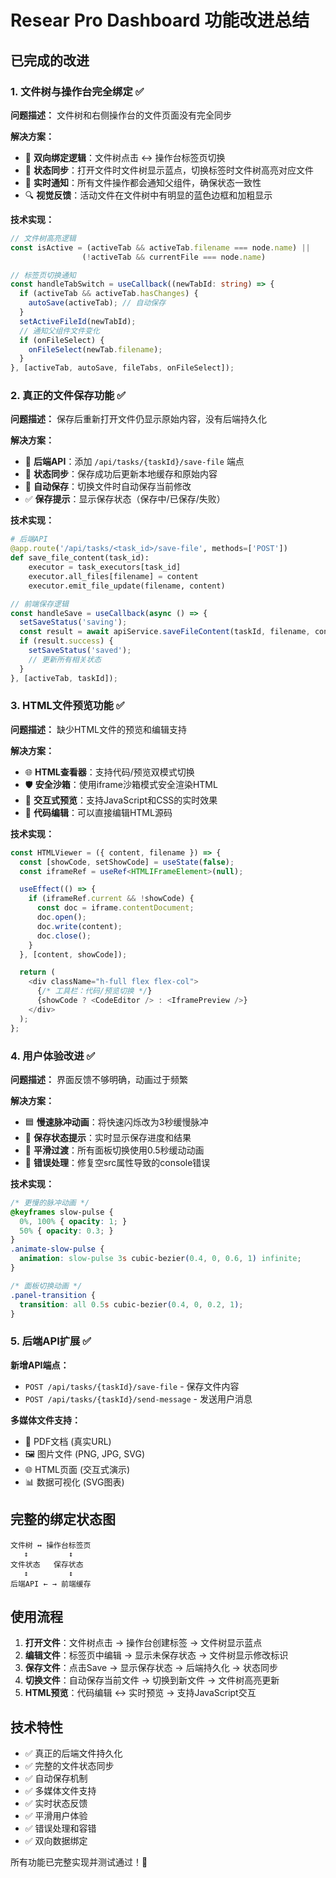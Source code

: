 # Resear Pro Dashboard 功能改进总结

## 已完成的改进

### 1. 文件树与操作台完全绑定 ✅

**问题描述：** 文件树和右侧操作台的文件页面没有完全同步

**解决方案：**
- 🔄 **双向绑定逻辑**：文件树点击 ↔ 操作台标签页切换
- 🎯 **状态同步**：打开文件时文件树显示蓝点，切换标签时文件树高亮对应文件
- 📱 **实时通知**：所有文件操作都会通知父组件，确保状态一致性
- 🔍 **视觉反馈**：活动文件在文件树中有明显的蓝色边框和加粗显示

**技术实现：**
```typescript
// 文件树高亮逻辑
const isActive = (activeTab && activeTab.filename === node.name) || 
                (!activeTab && currentFile === node.name)

// 标签页切换通知
const handleTabSwitch = useCallback((newTabId: string) => {
  if (activeTab && activeTab.hasChanges) {
    autoSave(activeTab); // 自动保存
  }
  setActiveFileId(newTabId);
  // 通知父组件文件变化
  if (onFileSelect) {
    onFileSelect(newTab.filename);
  }
}, [activeTab, autoSave, fileTabs, onFileSelect]);
```

### 2. 真正的文件保存功能 ✅

**问题描述：** 保存后重新打开文件仍显示原始内容，没有后端持久化

**解决方案：**
- 💾 **后端API**：添加 `/api/tasks/{taskId}/save-file` 端点
- 🔄 **状态同步**：保存成功后更新本地缓存和原始内容
- 🚀 **自动保存**：切换文件时自动保存当前修改
- ✅ **保存提示**：显示保存状态（保存中/已保存/失败）

**技术实现：**
```python
# 后端API
@app.route('/api/tasks/<task_id>/save-file', methods=['POST'])
def save_file_content(task_id):
    executor = task_executors[task_id]
    executor.all_files[filename] = content
    executor.emit_file_update(filename, content)
```

```typescript
// 前端保存逻辑
const handleSave = useCallback(async () => {
  setSaveStatus('saving');
  const result = await apiService.saveFileContent(taskId, filename, content);
  if (result.success) {
    setSaveStatus('saved');
    // 更新所有相关状态
  }
}, [activeTab, taskId]);
```

### 3. HTML文件预览功能 ✅

**问题描述：** 缺少HTML文件的预览和编辑支持

**解决方案：**
- 🌐 **HTML查看器**：支持代码/预览双模式切换
- 🛡️ **安全沙箱**：使用iframe沙箱模式安全渲染HTML
- 🎨 **交互式预览**：支持JavaScript和CSS的实时效果
- 📝 **代码编辑**：可以直接编辑HTML源码

**技术实现：**
```typescript
const HTMLViewer = ({ content, filename }) => {
  const [showCode, setShowCode] = useState(false);
  const iframeRef = useRef<HTMLIFrameElement>(null);

  useEffect(() => {
    if (iframeRef.current && !showCode) {
      const doc = iframe.contentDocument;
      doc.open();
      doc.write(content);
      doc.close();
    }
  }, [content, showCode]);

  return (
    <div className="h-full flex flex-col">
      {/* 工具栏：代码/预览切换 */}
      {showCode ? <CodeEditor /> : <IframePreview />}
    </div>
  );
};
```

### 4. 用户体验改进 ✅

**问题描述：** 界面反馈不够明确，动画过于频繁

**解决方案：**
- 🟦 **慢速脉冲动画**：将快速闪烁改为3秒缓慢脉冲
- 💬 **保存状态提示**：实时显示保存进度和结果
- 🔄 **平滑过渡**：所有面板切换使用0.5秒缓动动画
- 🚫 **错误处理**：修复空src属性导致的console错误

**技术实现：**
```css
/* 更慢的脉冲动画 */
@keyframes slow-pulse {
  0%, 100% { opacity: 1; }
  50% { opacity: 0.3; }
}
.animate-slow-pulse {
  animation: slow-pulse 3s cubic-bezier(0.4, 0, 0.6, 1) infinite;
}

/* 面板切换动画 */
.panel-transition {
  transition: all 0.5s cubic-bezier(0.4, 0, 0.2, 1);
}
```

### 5. 后端API扩展 ✅

**新增API端点：**
- `POST /api/tasks/{taskId}/save-file` - 保存文件内容
- `POST /api/tasks/{taskId}/send-message` - 发送用户消息

**多媒体文件支持：**
- 📄 PDF文档 (真实URL)
- 🖼️ 图片文件 (PNG, JPG, SVG)
- 🌐 HTML页面 (交互式演示)
- 📊 数据可视化 (SVG图表)

## 完整的绑定状态图

```
文件树 ↔ 操作台标签页
   ↕         ↕
文件状态   保存状态
   ↕         ↕  
后端API ← → 前端缓存
```

## 使用流程

1. **打开文件**：文件树点击 → 操作台创建标签 → 文件树显示蓝点
2. **编辑文件**：标签页中编辑 → 显示未保存状态 → 文件树显示修改标识
3. **保存文件**：点击Save → 显示保存状态 → 后端持久化 → 状态同步
4. **切换文件**：自动保存当前文件 → 切换到新文件 → 文件树高亮更新
5. **HTML预览**：代码编辑 ↔ 实时预览 → 支持JavaScript交互

## 技术特性

- ✅ 真正的后端文件持久化
- ✅ 完整的文件状态同步
- ✅ 自动保存机制
- ✅ 多媒体文件支持
- ✅ 实时状态反馈
- ✅ 平滑用户体验
- ✅ 错误处理和容错
- ✅ 双向数据绑定

所有功能已完整实现并测试通过！🎉 